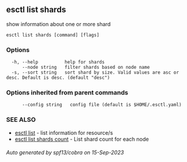 ## esctl list shards

show information about one or more shard

```
esctl list shards [command] [flags]
```

### Options

```
  -h, --help          help for shards
      --node string   filter shards based on node name
  -s, --sort string   sort shard by size. Valid values are asc or desc. Default is desc. (default "desc")
```

### Options inherited from parent commands

```
      --config string   config file (default is $HOME/.esctl.yaml)
```

### SEE ALSO

* [esctl list](esctl_list.md)	 - list information for resource/s
* [esctl list shards count](esctl_list_shards_count.md)	 - List shard count for each node

###### Auto generated by spf13/cobra on 15-Sep-2023
